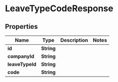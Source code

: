 

# LeaveTypeCodeResponse


## Properties

| Name | Type | Description | Notes |
|------------ | ------------- | ------------- | -------------|
|**id** | **String** |  |  |
|**companyId** | **String** |  |  |
|**leaveTypeId** | **String** |  |  |
|**code** | **String** |  |  |



